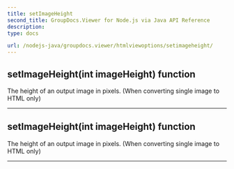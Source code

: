 ```yaml
---
title: setImageHeight
second_title: GroupDocs.Viewer for Node.js via Java API Reference
description: 
type: docs

url: /nodejs-java/groupdocs.viewer/htmlviewoptions/setimageheight/
---
```


## setImageHeight(int imageHeight)  function
The height of an output image in pixels. (When converting single image to HTML only)


---


## setImageHeight(int imageHeight)  function
The height of an output image in pixels. (When converting single image to HTML only)


---


